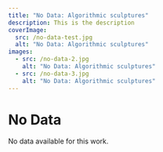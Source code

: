```yaml
---
title: "No Data: Algorithmic sculptures"
description: This is the description
coverImage:
  src: /no-data-test.jpg
  alt: "No Data: Algorithmic sculptures"
images:
  - src: /no-data-2.jpg
    alt: "No Data: Algorithmic sculptures"
  - src: /no-data-3.jpg
    alt: "No Data: Algorithmic sculptures"
---
```


# No Data

No data available for this work.
